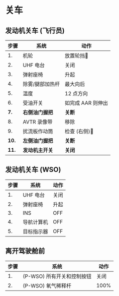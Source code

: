 # 关车

## 发动机关车 (飞行员)

| 步骤    | 系统             | 动作              |
| ------- | ---------------- | ----------------- |
| 1.      | 机轮             | 放置轮挡🔧        |
| 2.      | UHF 电台         | 关闭              |
| 3.      | 弹射座椅         | 升起              |
| 4.      | 除雾/腿部加热杆  | 最大向后          |
| 5.      | 温度             | 12 点方向         |
| 6.      | 受油开关         | 如完成 AAR 则伸出 |
| **7.**  | **右侧油门握把** | **关断**          |
| 8.      | AVTR 录像带      | 移除              |
| 9.      | 扰流板作动筒     | 检查 (右侧)🔧     |
| **10.** | **左侧油门握把** | **关断**          |
| **11.** | **发动机主开关** | **关闭**          |

<!-- 18. APU reject switch — NORMAL (some aircraft) -->

## 发动机关车 (WSO)

| 步骤 | 系统       | 动作 |
| ---- | ---------- | ---- |
| 1.   | UHF 电台   | 关闭 |
| 2.   | 弹射座椅   | 升起 |
| 3.   | INS        | OFF  |
| 4.   | 导航计算机 | OFF  |
| 5.   | 目标指示器 | OFF  |

## 离开驾驶舱前

| 步骤 | 系统                       | 动作 |
| ---- | -------------------------- | ---- |
| 1.   | (P-WSO) 所有开关和控制按钮 | 关闭 |
| 2.   | (P-WSO) 氧气稀释杆         | 100% |

<!-- |                                   | 1.5.   | (P-WSO) Face curtain safety pin | INSTALLED | -->
